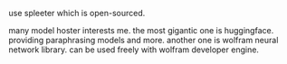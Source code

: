 use spleeter which is open-sourced.

many model hoster interests me. the most gigantic one is huggingface. providing paraphrasing models and more. another one is wolfram neural network library. can be used freely with wolfram developer engine.